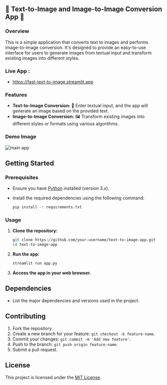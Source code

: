 ## 🌈 Text-to-Image and Image-to-Image Conversion App 🔄

### Overview

This is a simple application that converts text to images and performs image-to-image conversion. It's designed to provide an easy-to-use interface for users to generate images from textual input and transform existing images into different styles.

### Live App : 
- https://fast-text-to-image.streamlit.app

### Features

- **Text-to-Image Conversion:** 📝 Enter textual input, and the app will generate an image based on the provided text.
- **Image-to-Image Conversion:** 🖼️ Transform existing images into different styles or formats using various algorithms.

### Demo Image

![main app](https://github.com/Uttampatel1/text-to-image/assets/86312108/724f2901-fb03-40ea-9cd5-c41689d7b4b6)

## Getting Started

### Prerequisites

- Ensure you have [Python](https://www.python.org/) installed (version 3.x).
- Install the required dependencies using the following command:

  ```bash
  pip install -r requirements.txt
  ```

### Usage

1. **Clone the repository:**

   ```bash
   git clone https://github.com/your-username/text-to-image-app.git
   cd text-to-image-app
   ```

2. **Run the app:**

   ```bash
   streamlit run app.py
   ```

3. **Access the app in your web browser.**

## Dependencies

- List the major dependencies and versions used in the project.

## Contributing

1. Fork the repository.
2. Create a new branch for your feature: `git checkout -b feature-name`.
3. Commit your changes: `git commit -m 'Add new feature'`.
4. Push to the branch: `git push origin feature-name`.
5. Submit a pull request.

## License

This project is licensed under the [MIT License](LICENSE).


